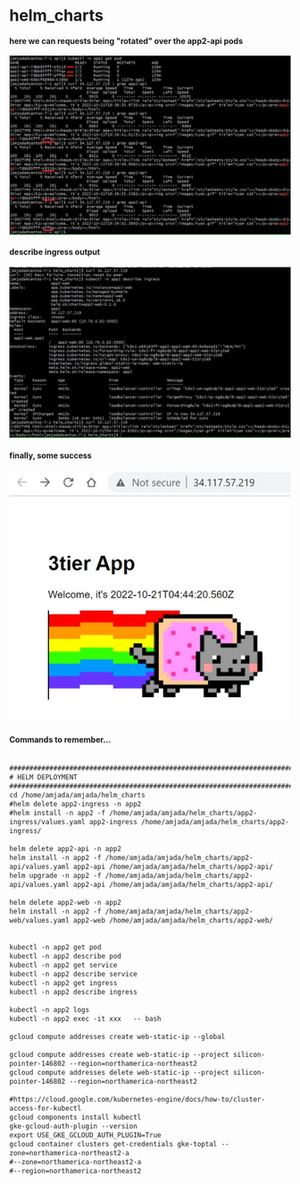 # helm_charts

#### here we can requests being "rotated" over the app2-api pods
<img src="images/rotating_pods.JPG" width="600"/>

#### describe ingress output
<img src="images/describe_ingress.JPG" width="600"/>

#### finally, some success
<img src="images/success.JPG" width="600"/>

#### Commands to remember...
```

################################################################################
# HELM DEPLOYMENT
################################################################################
cd /home/amjada/amjada/helm_charts
#helm delete app2-ingress -n app2
#helm install -n app2 -f /home/amjada/amjada/helm_charts/app2-ingress/values.yaml app2-ingress /home/amjada/amjada/helm_charts/app2-ingress/

helm delete app2-api -n app2
helm install -n app2 -f /home/amjada/amjada/helm_charts/app2-api/values.yaml app2-api /home/amjada/amjada/helm_charts/app2-api/
helm upgrade -n app2 -f /home/amjada/amjada/helm_charts/app2-api/values.yaml app2-api /home/amjada/amjada/helm_charts/app2-api/

helm delete app2-web -n app2
helm install -n app2 -f /home/amjada/amjada/helm_charts/app2-web/values.yaml app2-web /home/amjada/amjada/helm_charts/app2-web/


kubectl -n app2 get pod
kubectl -n app2 describe pod
kubectl -n app2 get service
kubectl -n app2 describe service
kubectl -n app2 get ingress
kubectl -n app2 describe ingress

kubectl -n app2 logs
kubectl -n app2 exec -it xxx   -- bash

gcloud compute addresses create web-static-ip --global

gcloud compute addresses create web-static-ip --project silicon-pointer-146802 --region=northamerica-northeast2
gcloud compute addresses delete web-static-ip --project silicon-pointer-146802 --region=northamerica-northeast2

#https://cloud.google.com/kubernetes-engine/docs/how-to/cluster-access-for-kubectl
gcloud components install kubectl
gke-gcloud-auth-plugin --version
export USE_GKE_GCLOUD_AUTH_PLUGIN=True
gcloud container clusters get-credentials gke-toptal --zone=northamerica-northeast2-a
#--zone=northamerica-northeast2-a
#--region=northamerica-northeast2

```
